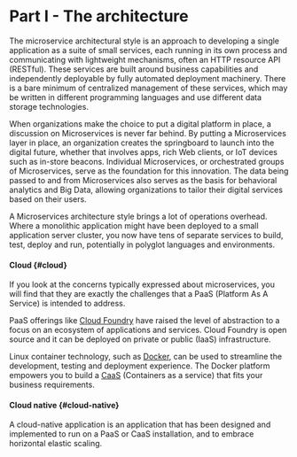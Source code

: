 # Part I - The **architecture**

The microservice architectural style is an approach to developing a single application as a suite of small services, each running in its own process and communicating with lightweight mechanisms, often an HTTP resource API \(RESTful\). These services are built around business capabilities and independently deployable by fully automated deployment machinery. There is a bare minimum of centralized management of these services, which may be written in different programming languages and use different data storage technologies.

When organizations make the choice to put a digital platform in place, a discussion on Microservices is never far behind. By putting a Microservices layer in place, an organization creates the springboard to launch into the digital future, whether that involves apps, rich Web clients, or IoT devices such as in-store beacons. Individual Microservices, or orchestrated groups of Microservices, serve as the foundation for this innovation. The data being passed to and from Microservices also serves as the basis for behavioral analytics and Big Data, allowing organizations to tailor their digital services based on their users.

A Microservices architecture style brings a lot of operations overhead. Where a monolithic application might have been deployed to a small application server cluster, you now have tens of separate services to build, test, deploy and run, potentially in polyglot languages and environments.

#### Cloud {#cloud}

If you look at the concerns typically expressed about microservices, you will find that they are exactly the challenges that a PaaS \(Platform As A Service\) is intended to address.

PaaS offerings like [Cloud Foundry](https://www.cloudfoundry.org/) have raised the level of abstraction to a focus on an ecosystem of applications and services. Cloud Foundry is open source and it can be deployed on private or public \(IaaS\) infrastructure.

Linux container technology, such as [Docker](https://www.docker.com/), can be used to streamline the development, testing and deployment experience. The Docker platform empowers you to build a [CaaS](https://blog.docker.com/2016/02/containers-as-a-service-caas/) \(Containers as a service\) that fits your business requirements.

#### Cloud native {#cloud-native}

A cloud-native application is an application that has been designed and implemented to run on a PaaS or CaaS installation, and to embrace horizontal elastic scaling.



